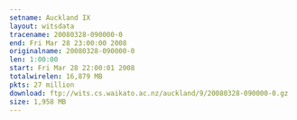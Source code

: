 ```yaml
---
setname: Auckland IX
layout: witsdata
tracename: 20080328-090000-0
end: Fri Mar 28 23:00:00 2008
originalname: 20080328-090000-0
len: 1:00:00
start: Fri Mar 28 22:00:01 2008
totalwirelen: 16,879 MB
pkts: 27 million
download: ftp://wits.cs.waikato.ac.nz/auckland/9/20080328-090000-0.gz
size: 1,958 MB
---
```

